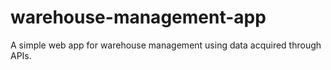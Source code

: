 # warehouse-management-app
A simple web app for warehouse management using data acquired through APIs.
